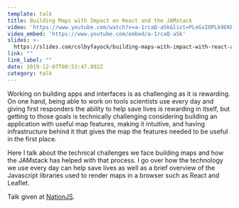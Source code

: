 ```yaml
---
template: talk
title: Building Maps with Impact on React and the JAMstack
video: 'https://www.youtube.com/watch?v=a-1rcaQ-aSk&list=PLeGxIOPLk9EKBu_B0WpBLYkkHQIGki2EZ&index=3&t=0s'
video_embed: 'https://www.youtube.com/embed/a-1rcaQ-aSk'
slides: >-
  https://slides.com/colbyfayock/building-maps-with-impact-with-react-and-the-jamstack#/
link: ""
link_label: ""
date: 2019-12-07T00:53:47.892Z
category: talk
---
```

Working on building apps and interfaces is as challenging as it is rewarding. On one hand, being able to work on tools scientists use every day and giving first responders the ability to help save lives is rewarding in itself, but getting to those goals is technically challenging considering building an application with useful map features, making it intuitive, and having infrastructure behind it that gives the map the features needed to be useful in the first place.

Here I talk about the technical challenges we face building maps and how the JAMstack has helped with that process.  I go over how the technology we use every day can help save lives as well as a brief overview of the Javascript libraries used to render maps in a browser such as React and Leaflet.

Talk given at [NationJS](http://nationjs.com/).
